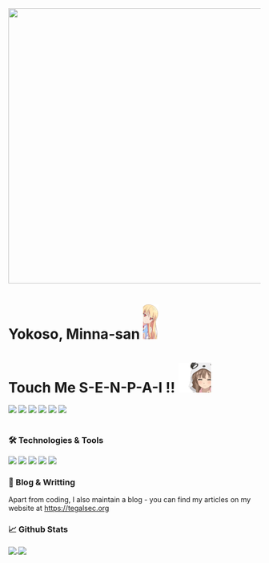<img algin="center" src="https://github.com/JayaByu/JayaByu/blob/main/86514767-12%E6%9C%88%E3%81%AE%E3%82%AF%E3%83%AA%E3%82%B9%E3%83%9E%E3%82%B9.gif" width="5950px" height="550">

# Yokoso, Minna-san <img src="https://github.com/JayaByu/JayaByu/blob/main/kawai.gif" width="30px">

# Touch Me S-E-N-P-A-I !! <img src="https://github.com/JayaByu/JayaByu/blob/main/touchem.gif" wdith="60px" height="60px">
[![](https://img.shields.io/badge/WhatsApp-25D366?style=for-the-badge&logo=whatsapp&logoColor=white)](https://wa.me/085606020282) [![](https://img.shields.io/badge/Gmail-D14836?style=for-the-badge&logo=gmail&logoColor=white)](mailto:jayawardhanabayu@gmail.com) [![](https://img.shields.io/badge/Microsoft_Outlook-0078D4?style=for-the-badge&logo=microsoft-outlook&logoColor=white)](mailto:jayawardhana.ekaputra@binus.ac.id) [![](https://img.shields.io/badge/Instagram-E4405F?style=for-the-badge&logo=instagram&logoColor=white)](https://www.instagram.com/jayabyu/) [![](https://img.shields.io/badge/LinkedIn-0077B5?style=for-the-badge&logo=linkedin&logoColor=white)](https://www.linkedin.com/in/bayu-kun-35ab75187/) [![](https://img.shields.io/badge/YouTube-FF0000?style=for-the-badge&logo=youtube&logoColor=white)](https://www.youtube.com/channel/UCGHHHV_0Ln6dsoUHHOp1mQg)
#

### 🛠️ Technologies & Tools
![](https://img.shields.io/badge/Tools-Red_Hat_OpenShift-informational?style=flat&logo=red-hat-open-shift&logoColor=white&color=CF000F) ![](https://img.shields.io/badge/Kali-Linux-informational?style=flat&logo=Kali-linux&logoColor=white&color=2C82C9) ![](https://img.shields.io/badge/Arch-Linux-informational?style=flat&logo=arch-linux&logoColor=white&color=2C82C9) ![](https://img.shields.io/badge/Code-C-informational?style=flat&logo=C&logoColor=white&color=5659C9)  ![](https://img.shields.io/badge/Cloud-Digital_Ocean-informational?style=flat&logo=digitalocean&logoColor=white&color=8870FF)
### 📝 Blog & Writting
Apart from coding, I also maintain a blog - you can find my articles on my website at https://tegalsec.org
### 📈 Github Stats
<a href="https://github.com/JayaByu">
<img align="center" src="https://github-readme-stats.vercel.app/api?username=JayaByu&count_private=true&include_all_commits=true&theme=radical"/>
</a>
<a href="https://github.com/JayaByu">
<img align="center" src="https://github-readme-stats.vercel.app/api/top-langs/?username=JayaByua&title_color=ffffff&text_color=c9cacc&icon_color=2bbc8a&bg_color=282830" />
</a>

